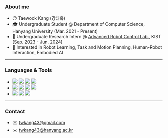 ### About me
- 😶 Taewook Kang (강태욱)
- 🎓 Undergraduate Student @ Department of Computer Science, Hanyang University (Mar. 2021 - Present)
- 💼 Undergraduate Research Intern @ [Advanced Robot Control Lab.](https://sites.google.com/view/kist-arc/), KIST (Sep. 2023 - Jun. 2024)
- 🎯 Interested in Robot Learning, Task and Motion Planning, Human-Robot Interaction, Embodied AI

---

### Languages & Tools
- <img src="https://img.shields.io/badge/C-A8B9CC?style=for-the-badge&logo=C&logoColor=white"/>
  <img src="https://img.shields.io/badge/C++-00599C?style=for-the-badge&logo=cplusplus&logoColor=white"/>
  <img src="https://img.shields.io/badge/Python-3776AB?style=for-the-badge&logo=python&logoColor=white"/>
  <img src="https://img.shields.io/badge/Java-007396?style=for-the-badge&logo=java&logoColor=white"/>

- <img src="https://img.shields.io/badge/Dart-0175C2?style=for-the-badge&logo=dart&logoColor=white"/>
  <img src="https://img.shields.io/badge/Flutter-02569B?style=for-the-badge&logo=flutter&logoColor=white"/>
  <img src="https://img.shields.io/badge/MySQL-4479A1?style=for-the-badge&logo=mysql&logoColor=white"/>
  <img src="https://img.shields.io/badge/Firebase-FFCA28?style=for-the-badge&logo=firebase&logoColor=white"/>

- <img src="https://img.shields.io/badge/ROS-22314E?style=for-the-badge&logo=ros&logoColor=white"/>
  <img src="https://img.shields.io/badge/pytorch-EE4C2C?style=for-the-badge&logo=pytorch&logoColor=white"/>
   <img src="https://img.shields.io/badge/latex-008080?style=for-the-badge&logo=latex&logoColor=white"/>

---

### Contact
- ✉️ twkang43@gmail.com
- ✉️ twkang43@hanyang.ac.kr

<!--
**twkang43/twkang43** is a ✨ _special_ ✨ repository because its `README.md` (this file) appears on your GitHub profile.

Here are some ideas to get you started:

- 🔭 I’m currently working on ...
- 🌱 I’m currently learning ...
- 👯 I’m looking to collaborate on ...
- 🤔 I’m looking for help with ...
- 💬 Ask me about ...
- 📫 How to reach me: ...
- 😄 Pronouns: ...
- ⚡ Fun fact: ...
-->
